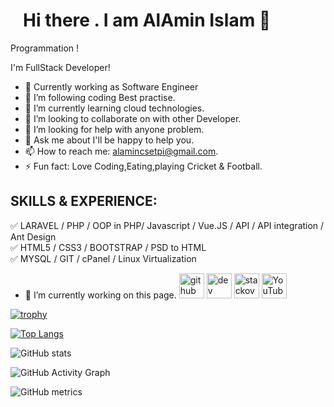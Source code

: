 <h1 style="margin-left:20px;"class="text-center">Hi there . I am AlAmin Islam 👋</h1>


Programmation
!




I'm FullStack Developer!

- 🌱 Currently working as Software Engineer
- 🌱 I’m following coding Best practise.
- 🌱 I’m currently learning cloud technologies.
- 👯 I’m looking to collaborate on with other Developer.
- 🤔 I’m looking for help with anyone problem.
- 💬 Ask me about I'll be happy to help you.
- 📫 How to reach me: alamincsetpi@gmail.com.
- ⚡ Fun fact: Love Coding,Eating,playing Cricket & Football.


## SKILLS & EXPERIENCE: <br>
✅ LARAVEL /  PHP / OOP in PHP/ Javascript / Vue.JS / API / API integration / Ant Design  <br>
✅ HTML5 / CSS3  / BOOTSTRAP / PSD to HTML<br>
✅ MYSQL / GIT / cPanel / Linux Virtualization <br>


- 🔭 I’m currently working on this page. 
[<img src='https://cdn.jsdelivr.net/npm/simple-icons@3.0.1/icons/github.svg' alt='github' height='40'>](https://github.com/developeralamin)  [<img src='https://cdn.jsdelivr.net/npm/simple-icons@3.0.1/icons/dev-dot-to.svg' alt='dev' height='40'>](https://dev.to/developeralamin)  [<img src='https://cdn.jsdelivr.net/npm/simple-icons@3.0.1/icons/stackoverflow.svg' alt='stackoverflow' height='40'>](https://stackoverflow.com/users/16975176/al-amin-islam)  [<img src='https://cdn.jsdelivr.net/npm/simple-icons@3.0.1/icons/youtube.svg' alt='YouTube' height='40'>](https://www.youtube.com/channel/UCVEvWZ0H7jzV7W4WqqYlm6g)  

[![trophy](https://github-profile-trophy.vercel.app/?username=developeralamin)](https://github.com/ryo-ma/github-profile-trophy)

[![Top Langs](https://github-readme-stats.vercel.app/api/top-langs/?username=developeralamin)](https://github.com/anuraghazra/github-readme-stats)

![GitHub stats](https://github-readme-stats.vercel.app/api?username=developeralamin&show_icons=true&count_private=true)  

![GitHub Activity Graph](https://activity-graph.herokuapp.com/graph?username=developeralamin)  

![GitHub metrics](https://metrics.lecoq.io/developeralamin) 

